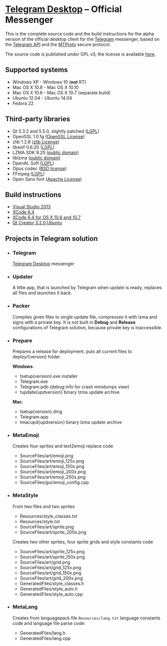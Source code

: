 # [Telegram Desktop][telegram_desktop] – Official Messenger

This is the complete source code and the build instructions for the alpha version of the official desktop client for the [Telegram][telegram] messenger, based on the [Telegram API][telegram_api] and the [MTProto][telegram_proto] secure protocol.

The source code is published under GPL v3, the license is available [here][license].

## Supported systems

* Windows XP - Windows 10 (**not** RT)
* Mac OS X 10.8 - Mac OS X 10.10
* Mac OS X 10.6 - Mac OS X 10.7 (separate build)
* Ubuntu 12.04 - Ubuntu 14.04
* Fedora 22

## Third-party libraries

* Qt 5.3.2 and 5.5.0, slightly patched ([LGPL](http://doc.qt.io/qt-5/licensing.html))
* OpenSSL 1.0.1g ([OpenSSL License](https://www.openssl.org/source/license.html))
* zlib 1.2.8 ([zlib License](http://www.zlib.net/zlib_license.html))
* libexif 0.6.20 ([LGPL](https://www.gnu.org/licenses/old-licenses/lgpl-2.1.en.html))
* LZMA SDK 9.20 ([public domain](http://www.7-zip.org/sdk.html))
* liblzma ([public domain](http://tukaani.org/xz/))
* OpenAL Soft ([LGPL](http://kcat.strangesoft.net/openal.html))
* Opus codec ([BSD license](http://www.opus-codec.org/license/))
* FFmpeg ([LGPL](https://www.ffmpeg.org/legal.html))
* Open Sans font ([Apache License](http://www.apache.org/licenses/LICENSE-2.0.html))

## Build instructions

* [Visual Studio 2013][msvc]
* [XCode 6.4][xcode]
* [XCode 6.4 for OS X 10.6 and 10.7][xcode_old]
* [Qt Creator 3.2.0 Ubuntu][qtcreator]

## Projects in Telegram solution

* ### Telegram

  [Telegram Desktop][telegram_desktop] messenger

* ### Updater

  A little app, that is launched by Telegram when update is ready, replaces all files and launches it back.

* ### Packer

  Compiles given files to single update file, compresses it with lzma and signs with a private key. It is not built in **Debug** and **Release** configurations of Telegram solution, because private key is inaccessible.

* ### Prepare

  Prepares a release for deployment, puts all current files to deploy/{version} folder.

  **Windows**:
  * tsetup{version}.exe installer
  * Telegram.exe
  * Telegram.pdb (debug info for crash minidumps view)
  * tupdate{updversion} binary lzma update archive

  **Mac**:
  * tsetup{version}.dmg
  * Telegram.app
  * tmacupd{updversion} binary lzma update archive

* ### MetaEmoji

  Creates four sprites and text2emoji replace code
  * SourceFiles/art/emoji.png
  * SourceFiles/art/emoji_125x.png
  * SourceFiles/art/emoji_150x.png
  * SourceFiles/art/emoji_200x.png
  * SourceFiles/art/emoji_250x.png
  * SourceFiles/gui/emoji_config.cpp

* ### MetaStyle

  From two files and two sprites
  * Resources/style_classes.txt
  * Resources/style.txt
  * SourceFiles/art/sprite.png
  * SourceFiles/art/sprite_200x.png

  Creates two other sprites, four sprite grids and style constants code
  * SourceFiles/art/sprite_125x.png
  * SourceFiles/art/sprite_150x.png
  * SourceFiles/art/grid.png
  * SourceFiles/art/grid_125x.png
  * SourceFiles/art/grid_150x.png
  * SourceFiles/art/grid_200x.png
  * GeneratedFiles/style_classes.h
  * GeneratedFiles/style_auto.h
  * GeneratedFiles/style_auto.cpp

* ### MetaLang

  Creates from languagepack file `Resources/lang.txt` language constants code and language file parse code:
  * GeneratedFiles/lang.h
  * GeneratedFiles/lang.cpp

[//]: # (LINKS)
[telegram]: https://telegram.org
[telegram_desktop]: https://desktop.telegram.org
[telegram_api]: https://core.telegram.org
[telegram_proto]: https://core.telegram.org/mtproto
[license]: LICENSE
[msvc]: MSVC.md
[xcode]: XCODE.md
[xcode_old]: XCODEold.md
[qtcreator]: QTCREATOR.md
